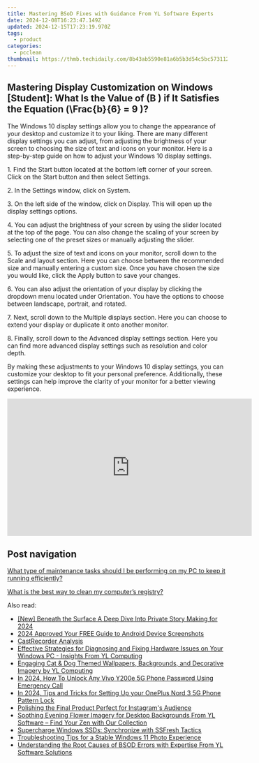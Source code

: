 ```yaml
---
title: Mastering BSoD Fixes with Guidance From YL Software Experts
date: 2024-12-08T16:23:47.149Z
updated: 2024-12-15T17:23:19.970Z
tags:
  - product
categories:
  - pcclean
thumbnail: https://thmb.techidaily.com/8b43ab5590e81a6b5b3d54c5bc573112dc59833253d20d79df21eedc8ad55f4a.jpg
---
```


## Mastering Display Customization on Windows [Student]: What Is the Value of \(B \) if It Satisfies the Equation \(\Frac{b}{6} = 9 \)?

The Windows 10 display settings allow you to change the appearance of your desktop and customize it to your liking. There are many different display settings you can adjust, from adjusting the brightness of your screen to choosing the size of text and icons on your monitor. Here is a step-by-step guide on how to adjust your Windows 10 display settings. 

1\. Find the Start button located at the bottom left corner of your screen. Click on the Start button and then select Settings.

2\. In the Settings window, click on System.

3\. On the left side of the window, click on Display. This will open up the display settings options. 

4\. You can adjust the brightness of your screen by using the slider located at the top of the page. You can also change the scaling of your screen by selecting one of the preset sizes or manually adjusting the slider.

5\. To adjust the size of text and icons on your monitor, scroll down to the Scale and layout section. Here you can choose between the recommended size and manually entering a custom size. Once you have chosen the size you would like, click the Apply button to save your changes.

6\. You can also adjust the orientation of your display by clicking the dropdown menu located under Orientation. You have the options to choose between landscape, portrait, and rotated.

7\. Next, scroll down to the Multiple displays section. Here you can choose to extend your display or duplicate it onto another monitor.

8\. Finally, scroll down to the Advanced display settings section. Here you can find more advanced display settings such as resolution and color depth. 

By making these adjustments to your Windows 10 display settings, you can customize your desktop to fit your personal preference. Additionally, these settings can help improve the clarity of your monitor for a better viewing experience.

<!-- affiliate ads begin -->
<iframe width="560" height="315" src="https://www.youtube.com/embed/43goO8X0iX0?si=48Cqf6td2q_6T6h3" title="YouTube video player" frameborder="0" allow="accelerometer; autoplay; clipboard-write; encrypted-media; gyroscope; picture-in-picture; web-share" referrerpolicy="strict-origin-when-cross-origin" allowfullscreen></iframe>
<!-- affiliate ads end -->

## Post navigation

[What type of maintenance tasks should I be performing on my PC to keep it running efficiently?](https://tools.techidaily.com/pcclean/products/)

[What is the best way to clean my computer’s registry?](https://tools.techidaily.com/pcclean/products/)

<ins class="adsbygoogle"
     style="display:block"
     data-ad-format="autorelaxed"
     data-ad-client="ca-pub-7571918770474297"
     data-ad-slot="1223367746"></ins>

<ins class="adsbygoogle"
     style="display:block"
     data-ad-client="ca-pub-7571918770474297"
     data-ad-slot="8358498916"
     data-ad-format="auto"
     data-full-width-responsive="true"></ins>

<span class="atpl-alsoreadstyle">Also read:</span>
<div><ul>
<li><a href="https://snapchat-videos.techidaily.com/new-beneath-the-surface-a-deep-dive-into-private-story-making-for-2024/"><u>[New] Beneath the Surface A Deep Dive Into Private Story Making for 2024</u></a></li>
<li><a href="https://screen-sharing-recording.techidaily.com/2024-approved-your-free-guide-to-android-device-screenshots/"><u>2024 Approved Your FREE Guide to Android Device Screenshots</u></a></li>
<li><a href="https://on-screen-recording.techidaily.com/castrecorder-analysis/"><u>CastRecorder Analysis</u></a></li>
<li><a href="https://discover-awesome.techidaily.com/effective-strategies-for-diagnosing-and-fixing-hardware-issues-on-your-windows-pc-insights-from-yl-computing/"><u>Effective Strategies for Diagnosing and Fixing Hardware Issues on Your Windows PC - Insights From YL Computing</u></a></li>
<li><a href="https://discover-awesome.techidaily.com/engaging-cat-and-dog-themed-wallpapers-backgrounds-and-decorative-imagery-by-yl-computing/"><u>Engaging Cat & Dog Themed Wallpapers, Backgrounds, and Decorative Imagery by YL Computing</u></a></li>
<li><a href="https://unlock-android.techidaily.com/in-2024-how-to-unlock-any-vivo-y200e-5g-phone-password-using-emergency-call-by-drfone-android/"><u>In 2024, How To Unlock Any Vivo Y200e 5G Phone Password Using Emergency Call</u></a></li>
<li><a href="https://easy-unlock-android.techidaily.com/in-2024-tips-and-tricks-for-setting-up-your-oneplus-nord-3-5g-phone-pattern-lock-by-drfone-android/"><u>In 2024, Tips and Tricks for Setting Up your OnePlus Nord 3 5G Phone Pattern Lock</u></a></li>
<li><a href="https://instagram-videos.techidaily.com/polishing-the-final-product-perfect-for-instagrams-audience/"><u>Polishing the Final Product Perfect for Instagram's Audience</u></a></li>
<li><a href="https://discover-awesome.techidaily.com/soothing-evening-flower-imagery-for-desktop-backgrounds-from-yl-software-find-your-zen-with-our-collection/"><u>Soothing Evening Flower Imagery for Desktop Backgrounds From YL Software – Find Your Zen with Our Collection</u></a></li>
<li><a href="https://win11.techidaily.com/supercharge-windows-ssds-synchronize-with-ssfresh-tactics/"><u>Supercharge Windows SSDs: Synchronize with SSFresh Tactics</u></a></li>
<li><a href="https://fox-access.techidaily.com/troubleshooting-tips-for-a-stable-windows-11-photo-experience/"><u>Troubleshooting Tips for a Stable Windows 11 Photo Experience</u></a></li>
<li><a href="https://discover-awesome.techidaily.com/understanding-the-root-causes-of-bsod-errors-with-expertise-from-yl-software-solutions/"><u>Understanding the Root Causes of BSOD Errors with Expertise From YL Software Solutions</u></a></li>
</ul></div>

